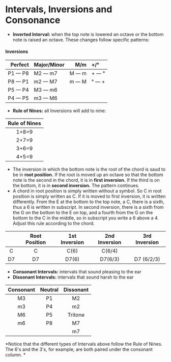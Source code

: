 # Intervals, Inversions and Consonance 
- **Inverted Interval:** when the top note is lowered an octave or the bottom note is raised an octave. These changes follow specific patterns:  

#### Inversions

| Perfect | Major/Minor | M/m | +/° |
|-----:|:-----|-----:|:-----|
| P1 — P8 | M2 — m7 | M — m | + — ° |
| P8 — P1 | m2 — M7 | m — M | ° — +|
| P5 — P4 | M3 — m6 |  |  |
| P4 — P5 | m3 — M6 |  |  |

- **Rule of Nines:** all Inversions will add to nine:

| Rule of Nines |
|:--------:|
| 1+8=9 |
| 2+7=9 |
| 3+6=9 |
| 4+5=9 |

- The inversion in which the bottom note is the root of the chord is saud to be in **root position.** If the root is moved up an octave so that the bottom note is the second in the chord, it is in **first inversion.** If the third is on the bottom, it is in **second inversion.** The pattern continues.  
- A chord in root position is simply written without a symbol. So C in root position is simply written as C. If it is moved to first inversion, it is written differently. From the E at the bottom to the top note, a C, there is a sixth, thus a 6 is written in subscript. In second inversion, there is a sixth from the G on the bottom to the E on top, and a fourth from the G on the bottom to the C in the middle, so in subscript you write a 6 above a 4. Adjust this rule according to the chord.  

|  | Root Position | 1st Inversion | 2nd Inversion | 3rd Inversion |
|:-----:|:-----:|:-----:|:-----:|:-----:|
| C | C | C(6) | C(6/4) |  |
| D7 | D7 | D7(6) | D7(6/3) | D7 (6/2/3) |

- **Consonant Intervals:** intervals that sound pleasing to the ear
- **Dissonant Intervals:** intervals that sound harsh to the ear

| Consonant | Neutral | Dissonant |
|:----------:|:----------:|:----------:|
| M3 | P1 | M2 |
| m3 | P4 | m2 |
| M6 | P5 | Tritone |
| m6 | P8 | M7 |
|  |  | m7 |
*Notice that the different types of Intervals above follow the Rule of Nines. The 6's and the 3's, for example, are both paired under the consonant column. *
